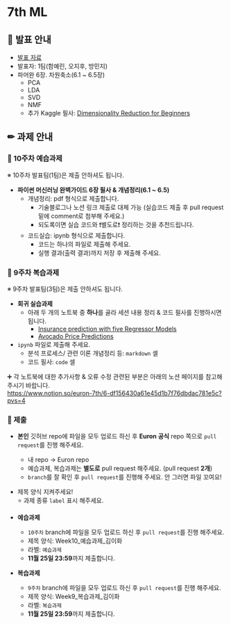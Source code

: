 # 7th ML

## 📢 발표 안내
- [발표 자료](https://github.com/Ewha-Euron/7th-ML/blob/aaca98ce136ec99a8514026ed8c509352b198714/Euron%2010%E1%84%8C%E1%85%AE%E1%84%8E%E1%85%A1%20%E1%84%87%E1%85%A1%E1%86%AF%E1%84%91%E1%85%AD%E1%84%8C%E1%85%A1%E1%84%85%E1%85%AD_1%E1%84%90%E1%85%B5%E1%86%B7.pdf)
- 발표자: 1팀(함예린, 오지후, 방민지)
- 파머완 6장. 차원축소(6.1 ~ 6.5장)
  - PCA
  - LDA
  - SVD
  - NMF
  - 추가 Kaggle 필사: [Dimensionality Reduction for Beginners](https://www.kaggle.com/code/lazrus/dimensionality-reduction-demystified-for-beginners#Types-of-Simple-Dimensionality-Reduction-Algorithms/Methods)
  
## ✏ 과제 안내
### 📍 10주차 예습과제
※ 10주차 발표팀(1팀)은 제출 안하셔도 됩니다.
- **파이썬 머신러닝 완벽가이드 6장 필사 & 개념정리(6.1 ~ 6.5)**  
  - 개념정리: pdf 형식으로 제출합니다.
    - 기술블로그나 노션 링크 제출로 대체 가능 (실습코드 제출 후 pull request 밑에 comment로 첨부해 주세요.)
    - 되도록이면 실습 코드와 ❗별도로❗ 정리하는 것을 추천드립니다.
  - 코드실습: ipynb 형식으로 제출합니다.
    - 코드는 하나의 파일로 제출해 주세요.
    - 실행 결과(출력 결과)까지 저장 후 제출해 주세요.

### 📍 9주차 복습과제
※ 9주차 발표팀(3팀)은 제출 안하셔도 됩니다.
- **회귀 실습과제**  
  - 아래 두 개의 노트북 중 **하나**를 골라 세션 내용 정리 & 코드 필사를 진행하시면 됩니다.
    - [Insurance prediction with five Regressor Models](https://www.kaggle.com/code/touba7/insurance-prediction-with-five-regressor-models)
    - [Avocado Price Predictions](https://www.kaggle.com/code/caesarmario/avocado-price-regression-w-pycaret-eda)
- ```ipynb``` 파일로 제출해 주세요.
  - 분석 프로세스/ 관련 이론 개념정리 등: ```markdown``` 셀
  - 코드 필사: ```code``` 셀  
    
➕ 각 노트북에 대한 추가사항 & 오류 수정 관련된 부분은 아래의 노션 페이지를 참고해 주시기 바랍니다.  
https://www.notion.so/euron-7th/6-df156430a61e45d1b7f76dbdac781e5c?pvs=4

### 📍 제출
- **본인** 깃허브 repo에 파일을 모두 업로드 하신 후 **Euron 공식** repo 쪽으로 ```pull request```를 진행 해주세요.
  - 내 repo -> Euron repo
  - 예습과제, 복습과제는 **별도로** pull request 해주세요. (pull request **2개**)
  - ```branch```를 잘 확인 후 ```pull request```를 진행해 주세요. 안 그러면 파일 꼬여요!
- 제목 양식 지켜주세요!  
⭐ 과제 종류 ```label``` 표시 해주세요.

- **예습과제**
  - ```10주차``` branch에 파일을 모두 업로드 하신 후 ```pull request```를 진행 해주세요.
  - 제목 양식: Week10_예습과제_김이화
  - 라벨: ```예습과제```
  - **11월 25일 23:59**까지 제출합니다.
  
- **복습과제**
  - ```9주차``` branch에 파일을 모두 업로드 하신 후 ```pull request```를 진행 해주세요.
  - 제목 양식: Week9_복습과제_김이화
  - 라벨: ```복습과제```
  - **11월 25일 23:59**까지 제출합니다.
